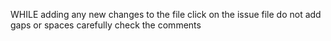 WHILE adding any new changes to the file click on the issue file 
do not add gaps or spaces
carefully check the comments
